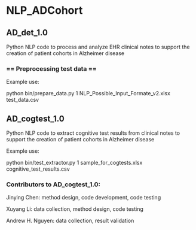 # NLP_ADCohort 

## AD_det_1.0
Python NLP code to process and analyze EHR clinical notes to support the creation of patient cohorts in Alzheimer disease

### == Preprocessing test data ==

Example use: 

python bin/prepare_data.py 1  NLP_Possible_Input_Formate_v2.xlsx test_data.csv

## AD_cogtest_1.0
Python NLP code to extract cognitive test results from clinical notes to support the creation of patient cohorts in Alzheimer disease

Example use:

python bin/test_extractor.py 1  sample_for_cogtests.xlsx cognitive_test_results.csv

### Contributors to AD_cogtest_1.0:
Jinying Chen: method design, code development, code testing

Xuyang Li: data collection, method design, code testing

Andrew H. Nguyen: data collection, result validation


